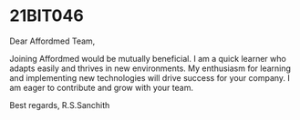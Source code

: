 # 21BIT046
Dear Affordmed Team,

Joining Affordmed would be mutually beneficial. I am a quick learner who adapts easily and thrives in new environments. My enthusiasm for learning and implementing new technologies will drive success for your company. I am eager to contribute and grow with your team.

Best regards,
R.S.Sanchith
